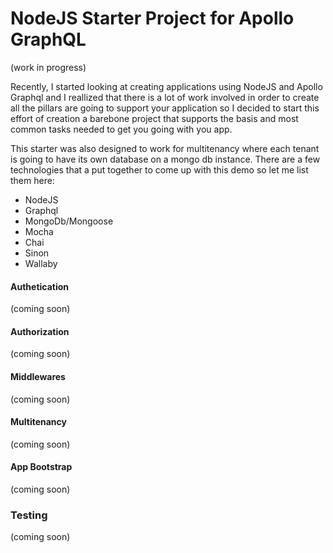 # NodeJS Starter Project for Apollo GraphQL

(work in progress)

Recently, I started looking at creating applications using NodeJS and Apollo Graphql and I reallized that there is a lot of work involved in order to create all the pillars are going to support your application so I decided to start this effort of creation a barebone project that supports the basis and most common tasks needed to get you going with you app.

This starter was also designed to work for multitenancy where each tenant is going to have its own database on a mongo db instance. There are a few technologies that a put together to come up with this demo so let me list them here:

- NodeJS
- Graphql
- MongoDb/Mongoose
- Mocha
- Chai
- Sinon
- Wallaby

#### Authetication
(coming soon)

#### Authorization
(coming soon)

#### Middlewares
(coming soon)

#### Multitenancy
(coming soon)

#### App Bootstrap
(coming soon)

### Testing
(coming soon)

